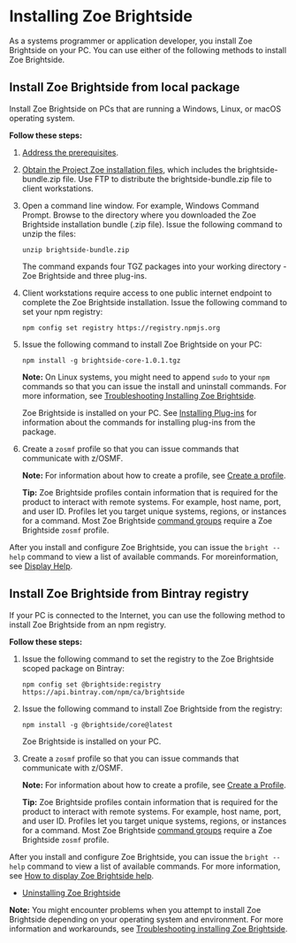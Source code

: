# Installing Zoe Brightside

As a systems programmer or application developer, you install Zoe Brightside on your PC. You can use either of the following methods to install Zoe Brightside.

## Install Zoe Brightside from local package

Install Zoe Brightside on PCs that are running a Windows, Linux, or macOS operating system.

**Follow these steps:**

1. [Address the prerequisites](cli-precli.md).

2. [Obtain the Project Zoe installation files](zoegettingstarted.md), which includes the brightside-bundle.zip file. Use FTP to distribute the brightside-bundle.zip file to client workstations. 

3.  Open a command line window. For example, Windows Command Prompt. Browse to the directory where you downloaded the Zoe Brightside installation bundle (.zip file). Issue the following command to unzip the files:

    ```
    unzip brightside-bundle.zip
    ```
    The command expands four TGZ packages into your working directory - Zoe Brightside and three plug-ins. 

4. Client workstations require access to one public internet endpoint to complete the Zoe Brightside installation. Issue the following command to set your npm registry:

    ```
    npm config set registry https://registry.npmjs.org
    ```  

5. Issue the following command to install Zoe Brightside on your PC:

    ```
    npm install -g brightside-core-1.0.1.tgz
    ```

    **Note:** On Linux systems, you might need to append `sudo` to your `npm` commands so that you can issue the install and uninstall commands. For more information, see [Troubleshooting Installing Zoe Brightside](cli-troubleshootinginstallingcli.md).

    Zoe Brightside is installed on your PC. See [Installing Plug-ins]() for information about the commands for installing plug-ins from the package. 

6.  Create a `zosmf` profile so that you can issue commands that communicate with z/OSMF.

    **Note:** For information about how to create a profile, see [Create a profile](cli-createaprofile.md).

    **Tip:** Zoe Brightside profiles contain information that is required for the product to interact with remote systems. For example, host name, port, and user ID. Profiles let you target unique systems, regions, or instances for a command. Most Zoe Brightside [command groups](cli-commandgroups.md) require a Zoe Brightside `zosmf` profile.

After you install and configure Zoe Brightside, you can issue the `bright --help` command to view a list of available commands. For moreinformation, see [Display Help](cli-howtodisplaybrightsidehelp.md).


## Install Zoe Brightside from Bintray registry
If your PC is connected to the Internet, you can use the following method to install Zoe Brightside from an npm registry.

**Follow these steps:**

1.  Issue the following command to set the registry to the Zoe Brightside scoped package on Bintray:

    ```
    npm config set @brightside:registry https://api.bintray.com/npm/ca/brightside
    ```

2.  Issue the following command to install Zoe Brightside from the registry:

    ```
    npm install -g @brightside/core@latest
    ```

    Zoe Brightside is installed on your PC.

3.  Create a `zosmf` profile so that you can issue commands that communicate with z/OSMF.

    **Note:** For information about how to create a profile, see [Create
    a
    Profile](cli-createaprofile.md).


    **Tip:** Zoe Brightside profiles contain information that is required for the product to interact with remote systems. For example, host name, port, and user ID. Profiles let you target unique systems, regions, or instances for a command. Most Zoe Brightside [command groups](cli-commandgroups.md) require a Zoe Brightside `zosmf` profile.


After you install and configure Zoe Brightside, you can issue the `bright --help` command to view a list of available commands. For more information, see [How to display Zoe Brightside help](cli-howtodisplaybrightsidehelp.md).

  - [Uninstalling Zoe Brightside](cli-uninstallcli.md)

**Note:** You might encounter problems when you attempt to install Zoe Brightside depending on your operating system and environment. For more information and workarounds, see [Troubleshooting installing Zoe Brightside](cli-troubleshootinginstallingcli.md).